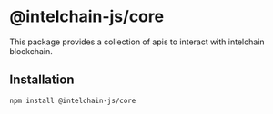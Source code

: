 # @intelchain-js/core

This package provides a collection of apis to interact with intelchain blockchain.

## Installation

```
npm install @intelchain-js/core
```
